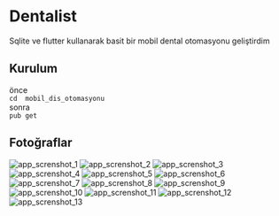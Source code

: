 # Dentalist
Sqlite ve flutter kullanarak basit bir mobil dental otomasyonu geliştirdim
## Kurulum
önce  
`cd  mobil_dis_otomasyonu`  
sonra  
` pub get `
## Fotoğraflar
![app_screnshot_1](https://github.com/fatihemregit/mobil_dis_otomasyonu/blob/master/app_screenshots/1.png)
![app_screnshot_2](https://github.com/fatihemregit/mobil_dis_otomasyonu/blob/master/app_screenshots/2.png)
![app_screnshot_3](https://github.com/fatihemregit/mobil_dis_otomasyonu/blob/master/app_screenshots/3.png)
![app_screnshot_4](https://github.com/fatihemregit/mobil_dis_otomasyonu/blob/master/app_screenshots/4.png)
![app_screnshot_5](https://github.com/fatihemregit/mobil_dis_otomasyonu/blob/master/app_screenshots/5.png)
![app_screnshot_6](https://github.com/fatihemregit/mobil_dis_otomasyonu/blob/master/app_screenshots/6.png)
![app_screnshot_7](https://github.com/fatihemregit/mobil_dis_otomasyonu/blob/master/app_screenshots/7.png)
![app_screnshot_8](https://github.com/fatihemregit/mobil_dis_otomasyonu/blob/master/app_screenshots/8.png)
![app_screnshot_9](https://github.com/fatihemregit/mobil_dis_otomasyonu/blob/master/app_screenshots/9.png)
![app_screnshot_10](https://github.com/fatihemregit/mobil_dis_otomasyonu/blob/master/app_screenshots/10.png)
![app_screnshot_11](https://github.com/fatihemregit/mobil_dis_otomasyonu/blob/master/app_screenshots/11.png)
![app_screnshot_12](https://github.com/fatihemregit/mobil_dis_otomasyonu/blob/master/app_screenshots/12.png)
![app_screnshot_13](https://github.com/fatihemregit/mobil_dis_otomasyonu/blob/master/app_screenshots/13.png)
